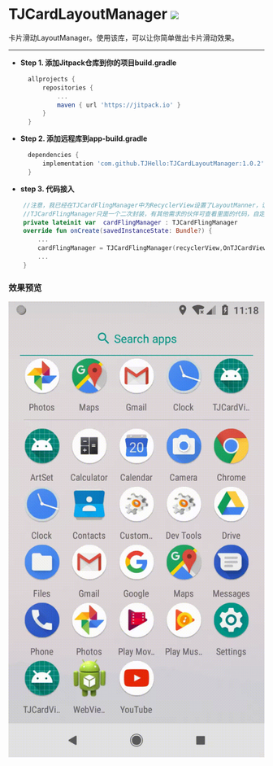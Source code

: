 # TJCardLayoutManager [![](https://jitpack.io/v/TJHello/TJCardLayoutManager.svg)](https://jitpack.io/#TJHello/TJCardLayoutManager)
卡片滑动LayoutManager。使用该库，可以让你简单做出卡片滑动效果。

- - -

* **Step 1. 添加Jitpack仓库到你的项目build.gradle**
  ```groovy
    allprojects {
	    repositories {
		    ...
		    maven { url 'https://jitpack.io' }
	    }
    }
  ```
* **Step 2. 添加远程库到app-build.gradle**
  ```groovy
    dependencies {
        implementation 'com.github.TJHello:TJCardLayoutManager:1.0.2'
    }
  ```
* **step 3. 代码接入**

```kotlin
    //注意，我已经在TJCardFlingManager中为RecyclerView设置了LayoutManner，请不要重新设置。
    //TJCardFlingManager只是一个二次封装，有其他需求的伙伴可查看里面的代码，自定义自己的管理器。
    private lateinit var  cardFlingManager : TJCardFlingManager
    override fun onCreate(savedInstanceState: Bundle?) {
        ...
        cardFlingManager = TJCardFlingManager(recyclerView,OnTJCardViewListener())
        ...
    }
```
### 效果预览
![image](https://github.com/TJHello/TJCardLayoutManager/blob/master/untitled.gif)